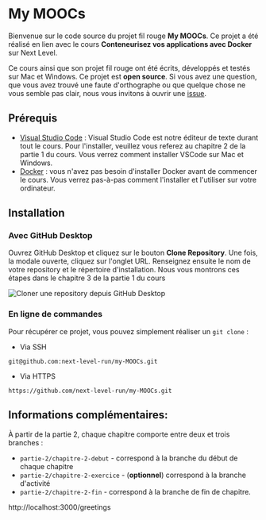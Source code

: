 # My MOOCs

Bienvenue sur le code source du projet fil rouge **My MOOCs**. Ce projet a été réalisé en lien avec le cours **Conteneurisez vos applications avec Docker** sur Next Level.

Ce cours ainsi que son projet fil rouge ont été écrits, développés et testés sur Mac et Windows. Ce projet est **open source**. Si vous avez une question, que vous avez trouvé une faute d'orthographe ou que quelque chose ne vous semble pas clair, nous vous invitons à ouvrir une [issue](https://github.com/next-level-run/my-MOOCs/issues/new).

## Prérequis

- [Visual Studio Code](https://code.visualstudio.com/) : Visual Studio Code est notre éditeur de texte durant tout le cours. Pour l'installer, veuillez vous referez au chapitre 2 de la partie 1 du cours. Vous verrez comment installer VSCode sur Mac et Windows.
- [Docker](https://www.docker.com/) : vous n'avez pas besoin d'installer Docker avant de commencer le cours. Vous verrez pas-à-pas comment l'installer et l'utiliser sur votre ordinateur.


## Installation

### Avec GitHub Desktop

Ouvrez GitHub Desktop et cliquez sur le bouton **Clone Repository**. Une fois, la modale ouverte, cliquez sur l'onglet URL. Renseignez ensuite le nom de votre repository et le répertoire d'installation. Nous vous montrons ces étapes dans le chapitre 3 de la partie 1 du cours

<img src="./github-desktop.png" alt="Cloner une repository depuis GitHub Desktop" />

### En ligne de commandes

Pour récupérer ce projet, vous pouvez simplement réaliser un `git clone` :

- Via SSH
```
git@github.com:next-level-run/my-MOOCs.git
```

- Via HTTPS
```
https://github.com/next-level-run/my-MOOCs.git
```

## Informations complémentaires:

À partir de la partie 2, chaque chapitre comporte entre deux et trois branches :
- `partie-2/chapitre-2-debut` - correspond à la branche du début de chaque chapitre
- `partie-2/chapitre-2-exercice` - (**optionnel**) correspond à la branche d'activité
- `partie-2/chapitre-2-fin` - correspond à la branche de fin de chapitre.



http://localhost:3000/greetings
